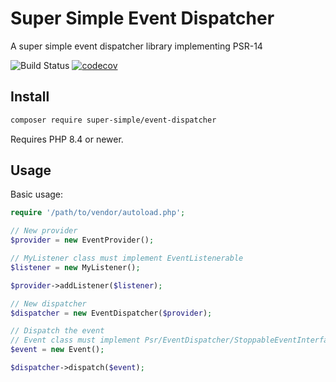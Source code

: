 # Super Simple Event Dispatcher

A super simple event dispatcher library implementing PSR-14

![Build Status](https://github.com/alextodorov/super-simple-event-dispatcher/actions/workflows/build.yml/badge.svg?branch=main) [![codecov](https://codecov.io/gh/alextodorov/super-simple-event-dispatcher/branch/main/graph/badge.svg?token=RO512GTO4W)](https://codecov.io/gh/alextodorov/super-simple-event-dispatcher) 

Install
-------

```sh
composer require super-simple/event-dispatcher
```

Requires PHP 8.4 or newer.

Usage
-----

Basic usage:

```php
require '/path/to/vendor/autoload.php';

// New provider
$provider = new EventProvider();

// MyListener class must implement EventListenerable
$listener = new MyListener();

$provider->addListener($listener);

// New dispatcher
$dispatcher = new EventDispatcher($provider);

// Dispatch the event
// Event class must implement Psr/EventDispatcher/StoppableEventInterface
$event = new Event();

$dispatcher->dispatch($event);
```